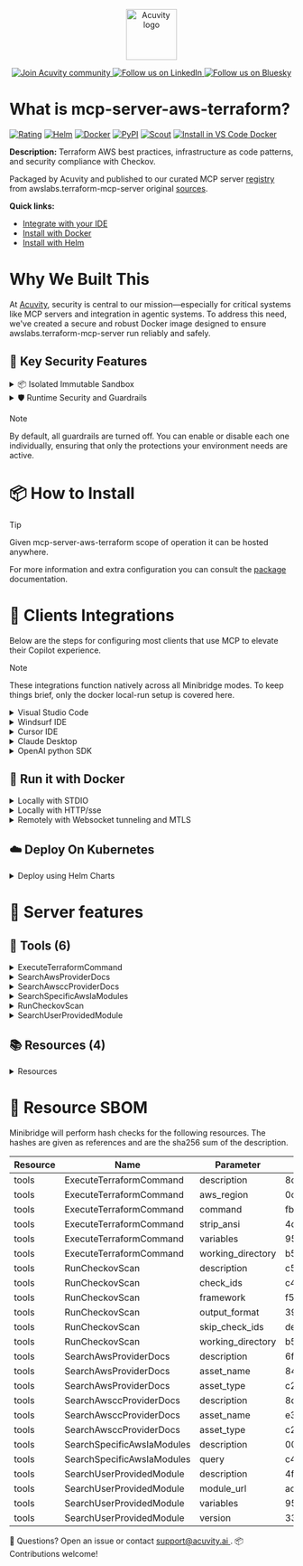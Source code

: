 <p align="center">
  <a href="https://acuvity.ai">
    <picture>
      <img src="https://mma.prnewswire.com/media/2544052/Acuvity__Logo.jpg" height="90" alt="Acuvity logo"/>
    </picture>
  </a>
</p>
<p align="center">
  <a href="https://discord.gg/BkU7fBkrNk">
    <img src="https://img.shields.io/badge/Acuvity-Join-7289DA?logo=discord&logoColor=fff" alt="Join Acuvity community" />
  </a>
<a href="https://www.linkedin.com/company/acuvity/">
    <img src="https://img.shields.io/badge/LinkedIn-Follow-7289DA" alt="Follow us on LinkedIn" />
  </a>
<a href="https://bsky.app/profile/acuvity.bsky.social">
    <img src="https://img.shields.io/badge/Bluesky-Follow-7289DA"?logo=bluesky&logoColor=fff" alt="Follow us on Bluesky" />
  </a>
</p>


# What is mcp-server-aws-terraform?

[![Rating](https://img.shields.io/badge/A-3775A9?label=Rating)](https://docs.anthropic.com/en/docs/build-with-claude/tool-use/implement-tool-use#best-practices-for-tool-definitions)
[![Helm](https://img.shields.io/badge/1.0.0-3775A9?logo=helm&label=Charts&logoColor=fff)](https://hub.docker.com/r/acuvity/mcp-server-aws-terraform/tags/)
[![Docker](https://img.shields.io/docker/image-size/acuvity/mcp-server-aws-terraform/0.0.11?logo=docker&logoColor=fff&label=0.0.11)](https://hub.docker.com/r/acuvity/mcp-server-aws-terraform)
[![PyPI](https://img.shields.io/badge/0.0.11-3775A9?logo=pypi&logoColor=fff&label=awslabs.terraform-mcp-server)](https://github.com/awslabs/mcp/tree/main/src/terraform-mcp-server)
[![Scout](https://img.shields.io/badge/Active-3775A9?logo=docker&logoColor=fff&label=Scout)](https://hub.docker.com/r/acuvity/mcp-server-aws-terraform/)
[![Install in VS Code Docker](https://img.shields.io/badge/VS_Code-One_click_install-0078d7?logo=githubcopilot)](https://insiders.vscode.dev/redirect/mcp/install?name=mcp-server-aws-terraform&config=%7B%22args%22%3A%5B%22run%22%2C%22-i%22%2C%22--rm%22%2C%22--read-only%22%2C%22docker.io%2Facuvity%2Fmcp-server-aws-terraform%3A0.0.11%22%5D%2C%22command%22%3A%22docker%22%7D)

**Description:** Terraform AWS best practices, infrastructure as code patterns, and security compliance with Checkov.

Packaged by Acuvity and published to our curated MCP server [registry](https://mcp.acuvity.ai) from awslabs.terraform-mcp-server original [sources](https://github.com/awslabs/mcp/tree/main/src/terraform-mcp-server).

**Quick links:**

- [Integrate with your IDE](https://github.com/acuvity/mcp-servers-registry/blob/main/mcp-server-aws-terraform/docker/README.md#-clients-integrations)
- [Install with Docker](https://github.com/acuvity/mcp-servers-registry/tree/main/mcp-server-aws-terraform/docker/README.md#-run-it-with-docker)
- [Install with Helm](https://github.com/acuvity/mcp-servers-registry/tree/main/mcp-server-aws-terraform/charts/mcp-server-aws-terraform/README.md#how-to-install)

# Why We Built This

At [Acuvity](https://acuvity.ai), security is central to our mission—especially for critical systems like MCP servers and integration in agentic systems.
To address this need, we've created a secure and robust Docker image designed to ensure awslabs.terraform-mcp-server run reliably and safely.

## 🔐 Key Security Features

<details>
<summary>📦 Isolated Immutable Sandbox </summary>

- **Isolated Execution**: All tools run within secure, containerized sandboxes to enforce process isolation and prevent lateral movement.
- **Non-root by Default**: Enforces least-privilege principles, minimizing the impact of potential security breaches.
- **Read-only Filesystem**: Ensures runtime immutability, preventing unauthorized modification.
- **Version Pinning**: Guarantees consistency and reproducibility across deployments by locking tool and dependency versions.
- **CVE Scanning**: Continuously scans images for known vulnerabilities using [Docker Scout](https://docs.docker.com/scout/) to support proactive mitigation.
- **SBOM & Provenance**: Delivers full supply chain transparency by embedding metadata and traceable build information."
</details>

<details>
<summary>🛡️ Runtime Security and Guardrails</summary>

**Minibridge Integration**: [Minibridge](https://github.com/acuvity/minibridge) establishes secure Agent-to-MCP connectivity, supports Rego/HTTP-based policy enforcement 🕵️, and simplifies orchestration.

The [ARC](https://github.com/acuvity/mcp-servers-registry/tree/main) container includes a [built-in Rego policy](https://github.com/acuvity/mcp-servers-registry/tree/main/mcp-server-aws-terraform/docker/policy.rego) that enables a set of runtime "guardrails"" to help enforce security, privacy, and correct usage of your services. Below is an overview of each guardrail provided.

### 🔒 Resource Integrity

**Mitigates MCP Rug Pull Attacks**

* **Goal:** Protect users from malicious tool description changes after initial approval, preventing post-installation manipulation or deception.
* **Mechanism:** Locks tool descriptions upon client approval and verifies their integrity before execution. Any modification to the description triggers a security violation, blocking unauthorized changes from server-side updates.

### 🛡️ Guardrails

#### Covert Instruction Detection

Monitors incoming requests for hidden or obfuscated directives that could alter policy behavior.

* **Goal:** Stop attackers from slipping unnoticed commands or payloads into otherwise harmless data.
* **Mechanism:** Applies a library of regex patterns and binary‐encoding checks to the full request body. If any pattern matches a known covert channel (e.g., steganographic markers, hidden HTML tags, escape-sequence tricks), the request is rejected.

#### Sensitive Pattern Detection

Block user-defined sensitive data patterns (credential paths, filesystem references).

* **Goal:** Block accidental or malicious inclusion of sensitive information that violates data-handling rules.
* **Mechanism:** Runs a curated set of regexes against all payloads and tool descriptions—matching patterns such as `.env` files, RSA key paths, directory traversal sequences.

#### Shadowing Pattern Detection

Detects and blocks "shadowing" attacks, where a malicious MCP server sneaks hidden directives into its own tool descriptions to hijack or override the behavior of other, trusted tools.

* **Goal:** Stop a rogue server from poisoning the agent’s logic by embedding instructions that alter how a different server’s tools operate (e.g., forcing all emails to go to an attacker’s address even when the user calls a separate `send_email` tool).
* **Mechanism:** During policy load, each tool description is scanned for cross‐tool override patterns—such as `<IMPORTANT>` sections referencing other tool names, hidden side‐effects, or directives that apply to a different server’s API. Any description that attempts to shadow or extend instructions for a tool outside its own namespace triggers a policy violation and is rejected.

#### Schema Misuse Prevention

Enforces strict adherence to MCP input schemas.

* **Goal:** Prevent malformed or unexpected fields from bypassing validations, causing runtime errors, or enabling injections.
* **Mechanism:** Compares each incoming JSON object against the declared schema (required properties, allowed keys, types). Any extra, missing, or mistyped field triggers an immediate policy violation.

#### Cross-Origin Tool Access

Controls whether tools may invoke tools or services from external origins.

* **Goal:** Prevent untrusted or out-of-scope services from being called.
* **Mechanism:** Examines tool invocation requests and outgoing calls, verifying each target against an allowlist of approved domains or service names. Calls to any non-approved origin are blocked.

#### Secrets Redaction

Automatically masks sensitive values so they never appear in logs or responses.

* **Goal:** Ensure that API keys, tokens, passwords, and other credentials cannot leak in plaintext.
* **Mechanism:** Scans every text output for known secret formats (e.g., AWS keys, GitHub PATs, JWTs). Matches are replaced with `[REDACTED]` before the response is sent or recorded.

These controls ensure robust runtime integrity, prevent unauthorized behavior, and provide a foundation for secure-by-design system operations.

### Enable guardrails

To activate guardrails in your Docker containers, define the `GUARDRAILS` environment variable with the protections you need. Available options:
- covert-instruction-detection
- sensitive-pattern-detection
- shadowing-pattern-detection
- schema-misuse-prevention
- cross-origin-tool-access
- secrets-redaction

For example adding:
- `-e GUARDRAILS="secrets-redaction covert-instruction-detection"`
to your docker arguments will enable the `secrets-redaction` and `covert-instruction-detection` guardrails.


## 🔒 Basic Authentication via Shared Secret

Provides a lightweight auth layer using a single shared token.

* **Mechanism:** Expects clients to send an `Authorization` header with the predefined secret.
* **Use Case:** Quickly lock down your endpoint in development or simple internal deployments—no complex OAuth/OIDC setup required.

To turn on Basic Authentication, add `BASIC_AUTH_SECRET` like:
- `-e BASIC_AUTH_SECRET="supersecret"`
to your docker arguments. This will enable the Basic Authentication check.

> While basic auth will protect against unauthorized access, you should use it only in controlled environment,
> rotate credentials frequently and **always** use TLS.

</details>

> [!NOTE]
> By default, all guardrails are turned off. You can enable or disable each one individually, ensuring that only the protections your environment needs are active.


# 📦 How to Install


> [!TIP]
> Given mcp-server-aws-terraform scope of operation it can be hosted anywhere.

For more information and extra configuration you can consult the [package](https://github.com/awslabs/mcp/tree/main/src/terraform-mcp-server) documentation.

# 🧰 Clients Integrations

Below are the steps for configuring most clients that use MCP to elevate their Copilot experience.

> [!NOTE]
> These integrations function natively across all Minibridge modes.
> To keep things brief, only the docker local-run setup is covered here.

<details>
<summary>Visual Studio Code</summary>

To get started immediately, you can use the "one-click" link below:

[![Install in VS Code Docker](https://img.shields.io/badge/VS_Code-One_click_install-0078d7?logo=githubcopilot)](https://insiders.vscode.dev/redirect/mcp/install?name=mcp-server-aws-terraform&config=%7B%22args%22%3A%5B%22run%22%2C%22-i%22%2C%22--rm%22%2C%22--read-only%22%2C%22docker.io%2Facuvity%2Fmcp-server-aws-terraform%3A0.0.11%22%5D%2C%22command%22%3A%22docker%22%7D)

## Global scope

Press `ctrl + shift + p` and type `Preferences: Open User Settings JSON` to add the following section:

```json
{
  "mcp": {
    "servers": {
      "acuvity-mcp-server-aws-terraform": {
        "command": "docker",
        "args": [
          "run",
          "-i",
          "--rm",
          "--read-only",
          "docker.io/acuvity/mcp-server-aws-terraform:0.0.11"
        ]
      }
    }
  }
}
```

## Workspace scope

In your workspace create a file called `.vscode/mcp.json` and add the following section:

```json
{
  "servers": {
    "acuvity-mcp-server-aws-terraform": {
      "command": "docker",
      "args": [
        "run",
        "-i",
        "--rm",
        "--read-only",
        "docker.io/acuvity/mcp-server-aws-terraform:0.0.11"
      ]
    }
  }
}
```

> To pass secrets you should use the `promptString` input type described in the [Visual Studio Code documentation](https://code.visualstudio.com/docs/copilot/chat/mcp-servers).

</details>

<details>
<summary>Windsurf IDE</summary>

In `~/.codeium/windsurf/mcp_config.json` add the following section:

```json
{
  "mcpServers": {
    "acuvity-mcp-server-aws-terraform": {
      "command": "docker",
      "args": [
        "run",
        "-i",
        "--rm",
        "--read-only",
        "docker.io/acuvity/mcp-server-aws-terraform:0.0.11"
      ]
    }
  }
}
```

See [Windsurf documentation](https://docs.windsurf.com/windsurf/mcp) for more info.

</details>

<details>
<summary>Cursor IDE</summary>

Add the following JSON block to your mcp configuration file:
- `~/.cursor/mcp.json` for global scope
- `.cursor/mcp.json` for project scope

```json
{
  "mcpServers": {
    "acuvity-mcp-server-aws-terraform": {
      "command": "docker",
      "args": [
        "run",
        "-i",
        "--rm",
        "--read-only",
        "docker.io/acuvity/mcp-server-aws-terraform:0.0.11"
      ]
    }
  }
}
```

See [cursor documentation](https://docs.cursor.com/context/model-context-protocol) for more information.

</details>
<details>

<summary>Claude Desktop</summary>

In the `claude_desktop_config.json` configuration file add the following section:

```json
{
  "mcpServers": {
    "acuvity-mcp-server-aws-terraform": {
      "command": "docker",
      "args": [
        "run",
        "-i",
        "--rm",
        "--read-only",
        "docker.io/acuvity/mcp-server-aws-terraform:0.0.11"
      ]
    }
  }
}
```

See [Anthropic documentation](https://docs.anthropic.com/en/docs/agents-and-tools/mcp) for more information.
</details>

<details>
<summary>OpenAI python SDK</summary>

## Running locally

```python
async with MCPServerStdio(
    params={
        "command": "docker",
        "args": ["run","-i","--rm","--read-only","docker.io/acuvity/mcp-server-aws-terraform:0.0.11"]
    }
) as server:
    tools = await server.list_tools()
```

## Running remotely

```python
async with MCPServerSse(
    params={
        "url": "http://<ip>:<port>/sse",
    }
) as server:
    tools = await server.list_tools()
```

See [OpenAI Agents SDK docs](https://openai.github.io/openai-agents-python/mcp/) for more info.

</details>

## 🐳 Run it with Docker

<details>
<summary>Locally with STDIO</summary>

In your client configuration set:

- command: `docker`
- arguments: `run -i --rm --read-only docker.io/acuvity/mcp-server-aws-terraform:0.0.11`

</details>

<details>
<summary>Locally with HTTP/sse</summary>

Simply run as:

```console
docker run -it -p 8000:8000 --rm --read-only docker.io/acuvity/mcp-server-aws-terraform:0.0.11
```

Then on your application/client, you can configure to use it like:

```json
{
  "mcpServers": {
    "acuvity-mcp-server-aws-terraform": {
      "url": "http://localhost:8000/sse"
    }
  }
}
```

You might have to use different ports for different tools.

</details>

<details>
<summary>Remotely with Websocket tunneling and MTLS </summary>

> This section assume you are familiar with TLS and certificates and will require:
> - a server certificate with proper DNS/IP field matching your tool deployment.
> - a client-ca used to sign client certificates

1. Start the server in `backend` mode
 - add an environment variable like `-e MINIBRIDGE_MODE=backend`
 - add the TLS certificates (recommended) through a volume let's say `/certs` ex (`-v $PWD/certs:/certs`)
 - instruct minibridge to use those certs with
   - `-e MINIBRIDGE_TLS_SERVER_CERT=/certs/server-cert.pem`
   - `-e MINIBRIDGE_TLS_SERVER_KEY=/certs/server-key.pem`
   - `-e MINIBRIDGE_TLS_SERVER_KEY_PASS=optional`
   - `-e MINIBRIDGE_TLS_SERVER_CLIENT_CA=/certs/client-ca.pem`

2. Start `minibridge` locally in frontend mode:
  - Get [minibridge](https://github.com/acuvity/minibridge) binary for your OS.

In your client configuration, Minibridge works like any other STDIO command.

Example for Claude Desktop:

```json
{
  "mcpServers": {
    "acuvity-mcp-server-aws-terraform": {
      "command": "minibridge",
      "args": ["frontend", "--backend", "wss://<remote-url>:8000/ws", "--tls-client-backend-ca", "/path/to/ca/that/signed/the/server-cert.pem/ca.pem", "--tls-client-cert", "/path/to/client-cert.pem", "--tls-client-key", "/path/to/client-key.pem"]
    }
  }
}
```

That's it.

Minibridge offers a host of additional features. For step-by-step guidance, please visit the wiki. And if anything’s unclear, don’t hesitate to reach out!

</details>

## ☁️ Deploy On Kubernetes

<details>
<summary>Deploy using Helm Charts</summary>

### How to install

You can inspect the chart `README`:

```console
helm show readme oci://docker.io/acuvity/mcp-server-aws-terraform --version 1.0.0
````

You can inspect the values that you can configure:

```console
helm show values oci://docker.io/acuvity/mcp-server-aws-terraform --version 1.0.0
````

Install with helm

```console
helm install mcp-server-aws-terraform oci://docker.io/acuvity/mcp-server-aws-terraform --version 1.0.0
```

From there your MCP server mcp-server-aws-terraform will be reachable by default through `http/sse` from inside the cluster using the Kubernetes Service `mcp-server-aws-terraform` on port `8000` by default. You can change that by looking at the `service` section of the `values.yaml` file.

### How to Monitor

The deployment will create a Kubernetes service with a `healthPort`, that is used for liveness probes and readiness probes. This health port can also be used by the monitoring stack of your choice and exposes metrics under the `/metrics` path.

See full charts [Readme](https://github.com/acuvity/mcp-servers-registry/tree/main/mcp-server-aws-terraform/charts/mcp-server-aws-terraform/README.md) for more details about settings and runtime security including guardrails activation.

</details>

# 🧠 Server features

## 🧰 Tools (6)
<details>
<summary>ExecuteTerraformCommand</summary>

**Description**:

```
Execute Terraform workflow commands against an AWS account.

    This tool runs Terraform commands (init, plan, validate, apply, destroy) in the
    specified working directory, with optional variables and region settings.

    Parameters:
        command: Terraform command to execute
        working_directory: Directory containing Terraform files
        variables: Terraform variables to pass
        aws_region: AWS region to use
        strip_ansi: Whether to strip ANSI color codes from output

    Returns:
        A TerraformExecutionResult object containing command output and status
    
```

**Parameter**:

| Name | Type | Description | Required? |
|-----------|------|-------------|-----------|
| aws_region | any | AWS region to use | No
| command | string | Terraform command to execute | Yes
| strip_ansi | boolean | Whether to strip ANSI color codes from output | No
| variables | any | Terraform variables to pass | No
| working_directory | string | Directory containing Terraform files | Yes
</details>
<details>
<summary>SearchAwsProviderDocs</summary>

**Description**:

```
Search AWS provider documentation for resources and attributes.

    This tool searches the Terraform AWS provider documentation for information about
    a specific asset in the AWS Provider Documentation, assets can be either resources or data sources. It retrieves comprehensive details including descriptions, example code snippets, argument references, and attribute references.

    Use the 'asset_type' parameter to specify if you are looking for information about provider resources, data sources, or both. Valid values are 'resource', 'data_source' or 'both'.

    The tool will automatically handle prefixes - you can search for either 'aws_s3_bucket' or 's3_bucket'.

    Examples:
        - To get documentation for an S3 bucket resource:
          search_aws_provider_docs(asset_name='aws_s3_bucket')

        - To search only for data sources:
          search_aws_provider_docs(asset_name='aws_ami', asset_type='data_source')

        - To search for both resource and data source documentation of a given name:
          search_aws_provider_docs(asset_name='aws_instance', asset_type='both')

    Parameters:
        asset_name: Name of the service (asset) to look for (e.g., 'aws_s3_bucket', 'aws_lambda_function')
        asset_type: Type of documentation to search - 'resource' (default), 'data_source', or 'both'

    Returns:
        A list of matching documentation entries with details including:
        - Resource name and description
        - URL to the official documentation
        - Example code snippets
        - Arguments with descriptions
        - Attributes with descriptions
    
```

**Parameter**:

| Name | Type | Description | Required? |
|-----------|------|-------------|-----------|
| asset_name | string | Name of the AWS service (asset) to look for (e.g., "aws_s3_bucket", "aws_lambda_function") | Yes
| asset_type | string | Type of documentation to search - 'resource' (default), 'data_source', or 'both' | No
</details>
<details>
<summary>SearchAwsccProviderDocs</summary>

**Description**:

```
Search AWSCC provider documentation for resources and attributes.

    The AWSCC provider is based on the AWS Cloud Control API
    and provides a more consistent interface to AWS resources compared to the standard AWS provider.

    This tool searches the Terraform AWSCC provider documentation for information about
    a specific asset in the AWSCC Provider Documentation, assets can be either resources or data sources. It retrieves comprehensive details including descriptions, example code snippets, and schema references.

    Use the 'asset_type' parameter to specify if you are looking for information about provider resources, data sources, or both. Valid values are 'resource', 'data_source' or 'both'.

    The tool will automatically handle prefixes - you can search for either 'awscc_s3_bucket' or 's3_bucket'.

    Examples:
        - To get documentation for an S3 bucket resource:
          search_awscc_provider_docs(asset_name='awscc_s3_bucket')
          search_awscc_provider_docs(asset_name='awscc_s3_bucket', asset_type='resource')

        - To search only for data sources:
          search_aws_provider_docs(asset_name='awscc_appsync_api', kind='data_source')

        - To search for both resource and data source documentation of a given name:
          search_aws_provider_docs(asset_name='awscc_appsync_api', kind='both')

        - Search of a resource without the prefix:
          search_awscc_provider_docs(resource_type='ec2_instance')

    Parameters:
        asset_name: Name of the AWSCC Provider resource or data source to look for (e.g., 'awscc_s3_bucket', 'awscc_lambda_function')
        asset_type: Type of documentation to search - 'resource' (default), 'data_source', or 'both'. Some resources and data sources share the same name

    Returns:
        A list of matching documentation entries with details including:
        - Resource name and description
        - URL to the official documentation
        - Example code snippets
        - Schema information (required, optional, read-only, and nested structures attributes)
    
```

**Parameter**:

| Name | Type | Description | Required? |
|-----------|------|-------------|-----------|
| asset_name | string | Name of the AWSCC service (asset) to look for (e.g., awscc_s3_bucket, awscc_lambda_function) | Yes
| asset_type | string | Type of documentation to search - 'resource' (default), 'data_source', or 'both' | No
</details>
<details>
<summary>SearchSpecificAwsIaModules</summary>

**Description**:

```
Search for specific AWS-IA Terraform modules.

    This tool checks for information about four specific AWS-IA modules:
    - aws-ia/bedrock/aws - Amazon Bedrock module for generative AI applications
    - aws-ia/opensearch-serverless/aws - OpenSearch Serverless collection for vector search
    - aws-ia/sagemaker-endpoint/aws - SageMaker endpoint deployment module
    - aws-ia/serverless-streamlit-app/aws - Serverless Streamlit application deployment

    It returns detailed information about these modules, including their README content,
    variables.tf content, and submodules when available.

    The search is performed across module names, descriptions, README content, and variable
    definitions. This allows you to find modules based on their functionality or specific
    configuration options.

    Examples:
        - To get information about all four modules:
          search_specific_aws_ia_modules()

        - To find modules related to Bedrock:
          search_specific_aws_ia_modules(query='bedrock')

        - To find modules related to vector search:
          search_specific_aws_ia_modules(query='vector search')

        - To find modules with specific configuration options:
          search_specific_aws_ia_modules(query='endpoint_name')

    Parameters:
        query: Optional search term to filter modules (empty returns all four modules)

    Returns:
        A list of matching modules with their details, including:
        - Basic module information (name, namespace, version)
        - Module documentation (README content)
        - Input and output parameter counts
        - Variables from variables.tf with descriptions and default values
        - Submodules information
        - Version details and release information
    
```

**Parameter**:

| Name | Type | Description | Required? |
|-----------|------|-------------|-----------|
| query | string | Optional search term to filter modules (empty returns all four modules) | Yes
</details>
<details>
<summary>RunCheckovScan</summary>

**Description**:

```
Run Checkov security scan on Terraform code.

    This tool runs Checkov to scan Terraform code for security and compliance issues,
    identifying potential vulnerabilities and misconfigurations according to best practices.

    Checkov (https://www.checkov.io/) is an open-source static code analysis tool that
    can detect hundreds of security and compliance issues in infrastructure-as-code.

    Parameters:
        working_directory: Directory containing Terraform files to scan
        framework: Framework to scan (default: terraform)
        check_ids: Optional list of specific check IDs to run
        skip_check_ids: Optional list of check IDs to skip
        output_format: Format for scan results (default: json)

    Returns:
        A CheckovScanResult object containing scan results and identified vulnerabilities
    
```

**Parameter**:

| Name | Type | Description | Required? |
|-----------|------|-------------|-----------|
| check_ids | any | Specific check IDs to run | No
| framework | string | Framework to scan (terraform, cloudformation, etc.) | No
| output_format | string | Output format (json, cli, etc.) | No
| skip_check_ids | any | Check IDs to skip | No
| working_directory | string | Directory containing Terraform files | Yes
</details>
<details>
<summary>SearchUserProvidedModule</summary>

**Description**:

```
Search for a user-provided Terraform registry module and understand its inputs, outputs, and usage.

    This tool takes a Terraform registry module URL and analyzes its input variables,
    output variables, README, and other details to provide comprehensive information
    about the module.

    The module URL should be in the format "namespace/name/provider" (e.g., "hashicorp/consul/aws")
    or "registry.terraform.io/namespace/name/provider".

    Examples:
        - To search for the HashiCorp Consul module:
          search_user_provided_module(module_url='hashicorp/consul/aws')

        - To search for a specific version of a module:
          search_user_provided_module(module_url='terraform-aws-modules/vpc/aws', version='3.14.0')

        - To search for a module with specific variables:
          search_user_provided_module(
              module_url='terraform-aws-modules/eks/aws',
              variables={'cluster_name': 'my-cluster', 'vpc_id': 'vpc-12345'}
          )

    Parameters:
        module_url: URL or identifier of the Terraform module (e.g., "hashicorp/consul/aws")
        version: Optional specific version of the module to analyze
        variables: Optional dictionary of variables to use when analyzing the module

    Returns:
        A SearchUserProvidedModuleResult object containing module information
    
```

**Parameter**:

| Name | Type | Description | Required? |
|-----------|------|-------------|-----------|
| module_url | string | URL or identifier of the Terraform module (e.g., "hashicorp/consul/aws") | Yes
| variables | any | Variables to use when analyzing the module | No
| version | any | Specific version of the module to analyze | No
</details>

## 📚 Resources (4)

<details>
<summary>Resources</summary>

| Name | Mime type | URI| Content |
|-----------|------|-------------|-----------|
| terraform_development_workflow | text/markdown | terraform://development_workflow | - |
| terraform_aws_provider_resources_listing | text/markdown | terraform://aws_provider_resources_listing | - |
| terraform_awscc_provider_resources_listing | text/markdown | terraform://awscc_provider_resources_listing | - |
| terraform_aws_best_practices | text/markdown | terraform://aws_best_practices | - |

</details>


# 🔐 Resource SBOM

Minibridge will perform hash checks for the following resources. The hashes are given as references and are the sha256 sum of the description.

| Resource | Name | Parameter | Hash |
|-----------|------|------|------|
| tools | ExecuteTerraformCommand | description | 8c3845a7a63a6506e3a1b5f28c035f2ee994019ce7d724a4a78416f17dc25579 |
| tools | ExecuteTerraformCommand | aws_region | 0ccf66d2fc46cf203d8a16166cf11d5b869a7b6e0141a3bfd1af40af5a993db0 |
| tools | ExecuteTerraformCommand | command | fb255919af61b9ed7dbbae1afe09e470cc27880f9a64b3f0406f025bc8c0a6a3 |
| tools | ExecuteTerraformCommand | strip_ansi | 4d24b273dd76107e594dee1d73736fb9e0dfd27a482acfa61217ec6b3bbd6e7f |
| tools | ExecuteTerraformCommand | variables | 956119b45b8389c2b16285de0e326f5ac6cb69f738c4894c0fb3866922d61778 |
| tools | ExecuteTerraformCommand | working_directory | b5bd542c9a74e4f7b692e0b7381f090f6d30c602eaed2b785cd88b549bb0b66c |
| tools | RunCheckovScan | description | c58423fbe608d95358d585d232cd4cfcebd6ffda6c0251197c5c9efd2165765d |
| tools | RunCheckovScan | check_ids | c49e44517c1f7c46d100e0d2295f6d3f464fcc4708f871b3c190ee9407097d5c |
| tools | RunCheckovScan | framework | f51b152c5a92795f8fb904076dff58728ec2538c6ba82134d76804aac04b1e23 |
| tools | RunCheckovScan | output_format | 39591504c5faee5903f2371b283f7b5263076eb3b5e7aaf3e0cb2de4e22cac38 |
| tools | RunCheckovScan | skip_check_ids | de51f984d953383f03ffe3b22944311cb67d58123f439aa16f49309909ba8b1a |
| tools | RunCheckovScan | working_directory | b5bd542c9a74e4f7b692e0b7381f090f6d30c602eaed2b785cd88b549bb0b66c |
| tools | SearchAwsProviderDocs | description | 6f58ea1dc0d7e5b9e21a1fc5460c7e159f7aeb9825b22fd15cbb9ac3232a6074 |
| tools | SearchAwsProviderDocs | asset_name | 842715d3f5b1c7a9b29b25dc2946e1686da9522b3b8287429fe229eacb819a53 |
| tools | SearchAwsProviderDocs | asset_type | c27eec0705d5c708f9f9d460f6173e1a3ae6bdc1d29d10e9f0601be2bf33f673 |
| tools | SearchAwsccProviderDocs | description | 8d836ae66622b0025bb1dc5863c180094b89d9598f6e676a2438c6754bce8c63 |
| tools | SearchAwsccProviderDocs | asset_name | e3e43b55a425ce426955afeb6f7ee5c8e41a77f1766846586eb735f3ae562b74 |
| tools | SearchAwsccProviderDocs | asset_type | c27eec0705d5c708f9f9d460f6173e1a3ae6bdc1d29d10e9f0601be2bf33f673 |
| tools | SearchSpecificAwsIaModules | description | 006c2d5da3e4dc9111b46a1333fad347d69374d883a677345177cacc4a782508 |
| tools | SearchSpecificAwsIaModules | query | c476dc6117aa072fd9825b1ad1f783905cefc2c580461d9b468ca35e3e1ffa26 |
| tools | SearchUserProvidedModule | description | 4fdcda060d11fefcce636d0cc247a7e76556ba027d30091952e1e943b0dca117 |
| tools | SearchUserProvidedModule | module_url | acbe1ae3097b59e6b325d5b3b6265d29a06d8388fba0fda1fb0aa38188805952 |
| tools | SearchUserProvidedModule | variables | 950fb140163783b1024dcb46068909da466c24546d8b0779a5c166b964d2cbaf |
| tools | SearchUserProvidedModule | version | 3356d37e0f2456c14c252e5d6a3e315c0f8d19e86f115c5d13962ea9dbe1e869 |


💬 Questions? Open an issue or contact [ support@acuvity.ai ](mailto:support@acuvity.ai).
📦 Contributions welcome!
